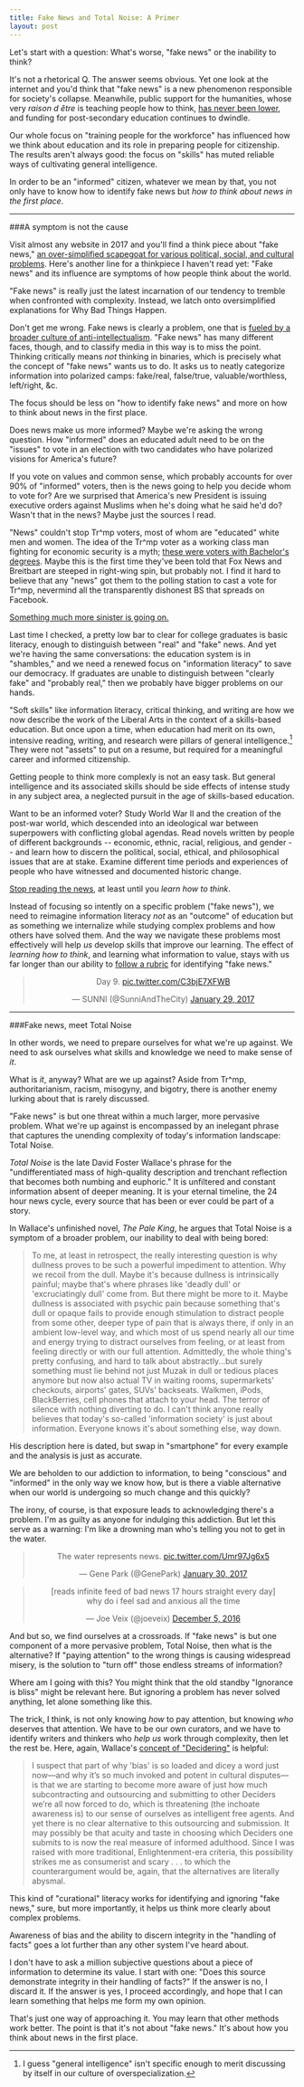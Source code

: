 ```yaml
---
title: Fake News and Total Noise: A Primer
layout: post
---
```


Let's start with a question: What's worse, "fake news" or the inability to think?

It's not a rhetorical Q. The answer seems obvious. Yet one look at the internet and you'd think that "fake news" is a new phenomenon responsible for society's collapse. Meanwhile, public support for the humanities, whose very *raison d être* is teaching people how to think, [has never been lower](http://dailytimes.com.pk/infotainment/29-Jan-17/a-third-of-parents-say-their-kids-are-better-off-learning-how-to-use-computers-than-reading?utm_content=bufferc84f0&utm_medium=social&utm_source=twitter.com&utm_campaign=buffer), and funding for post-secondary education continues to dwindle.

Our whole focus on "training people for the workforce" has influenced how we think about education and its role in preparing people for citizenship. The results aren't always good:  the focus on "skills" has muted reliable ways of cultivating general intelligence.

In order to be an "informed" citizen, whatever we mean by that, you not only have to know how to identify fake news but *how to think about news in the first place*.

<hr>  

###A symptom is not the cause

Visit almost any website in 2017 and you'll find a think piece about "fake news," [an over-simplified scapegoat for various political, social, and cultural problems](http://reallifemag.com/all-i-know-is-whats-on-the-internet/). Here's another line for a thinkpiece I haven't read yet: "Fake news" and its influence are symptoms of how people think about the world.

"Fake news" is really just the latest incarnation of our tendency to tremble when confronted with complexity. Instead, we latch onto oversimplified explanations for Why Bad Things Happen.

Don't get me wrong. Fake news is clearly a problem, one that is [fueled by a broader culture of anti-intellectualism](http://nymag.com/daily/intelligencer/2016/10/the-oddly-snobbish-anti-intellectualism-of-donald-trump.html). "Fake news" has many different faces, though, and to classify media in this way is to miss the point. Thinking critically means *not* thinking in binaries, which is precisely what the concept of "fake news" wants us to do. It asks us to neatly categorize information into polarized camps: fake/real, false/true, valuable/worthless, left/right, &c.

The focus should be less on "how to identify fake news" and more on how to think about news in the first place.

Does news make us more informed? Maybe we're asking the wrong question. How "informed" does an educated adult need to be on the "issues" to vote in an election with two candidates who have polarized visions for America's future?

If you vote on values and common sense, which probably accounts for over 90% of "informed" voters, then is the news going to help you decide whom to vote for? Are we surprised that America's new President is issuing executive orders against Muslims when he's doing what he said he'd do? Wasn't that in the news? Maybe just the sources I read.

"News" couldn't stop Tr^mp voters, most of whom are "educated" white men and women. The idea of the Tr^mp voter as a working class man fighting for economic security is a myth; [these were voters with Bachelor's degrees](https://newrepublic.com/article/138754/blame-trumps-victory-college-educated-whites-not-working-class). Maybe this is the first time they've been told that Fox News and Breitbart are steeped in right-wing spin, but probably not. I find it hard to believe that any "news" got them to the polling station to cast a vote for Tr^mp, nevermind all the transparently dishonest BS that spreads on Facebook.

[Something much more sinister is going on.](http://www.newyorker.com/magazine/2016/11/21/aftermath-sixteen-writers-on-trumps-america#morrison)

Last time I checked, a pretty low bar to clear for college graduates is basic literacy, enough to distinguish between "real" and "fake" news. And yet we're having the same conversations: the education system is in "shambles," and we need a renewed focus on "information literacy" to save our democracy. If graduates are unable to distinguish between "clearly fake" and "probably real," then we probably have bigger problems on our hands.

"Soft skills" like information literacy, critical thinking, and writing are how we now describe the work of the Liberal Arts in the context of a skills-based education. But once upon a time, when education had merit on its own, intensive reading, writing, and research were pillars of general intelligence.[^1] They were not "assets" to put on a resume, but required for a meaningful career and informed citizenship.

Getting people to think more complexly is not an easy task. But general intelligence and its associated skills should be side effects of intense study in any subject area, a neglected pursuit in the age of skills-based education.

Want to be an informed voter? Study World War II and the creation of the post-war world, which descended into an ideological war between superpowers with conflicting global agendas. Read novels written by people of different backgrounds -- economic, ethnic, racial, religious, and gender -- and learn how to discern the political, social, ethical, and philosophical issues that are at stake. Examine different time periods and experiences of people who have witnessed and documented historic change.

[Stop reading the news](http://observer.com/2016/11/want-to-really-make-america-great-again-stop-reading-the-news/), at least until you *learn how to think*.

Instead of focusing so intently on a specific problem ("fake news"), we need to reimagine information literacy *not* as an "outcome" of education but as something we internalize while studying complex problems and how others have solved them. And the way we navigate these problems most effectively will help *us* develop skills that improve our learning. The effect of *learning how to think*, and learning what information to value, stays with us far longer than our ability to [follow a rubric](https://docs.google.com/document/d/1p3QuWSjTrjmsCnH0g6MMGVxSwPRlmhIYFvUB5KXDfTU/edit) for identifying "fake news."

<blockquote class="twitter-tweet" data-partner="tweetdeck" align="center"><p lang="und" dir="ltr">Day 9. <a href="https://t.co/C3bjE7XFWB">pic.twitter.com/C3bjE7XFWB</a></p>&mdash; SUNNI (@SunniAndTheCity) <a href="https://twitter.com/SunniAndTheCity/status/825700367409233926">January 29, 2017</a></blockquote>
<script async src="//platform.twitter.com/widgets.js" charset="utf-8"></script>

<hr>

###Fake news, meet Total Noise

In other words, we need to prepare ourselves for what we're up against. We need to ask ourselves what skills and knowledge we need to make sense of *it*.

What is *it*, anyway? What are we up against? Aside from Tr^mp, authoritarianism, racism, misogyny, and bigotry, there is another enemy lurking about that is rarely discussed.

"Fake news" is but one threat within a much larger, more pervasive problem. What we're up against is encompassed by an inelegant phrase that captures the unending complexity of today's information landscape: Total Noise.

*Total Noise* is the late David Foster Wallace's phrase for the "undifferentiated mass of high-quality description and trenchant reflection that becomes both numbing and euphoric." It is unfiltered and constant information absent of deeper meaning. It is your eternal timeline, the 24 hour news cycle, every source that has been or ever could be part of a story.

In Wallace's unfinished novel, *The Pale King*, he argues that Total Noise is a symptom of a broader problem, our inability to deal with being bored:

> To me, at least in retrospect, the really interesting question is why dullness proves to be such a powerful impediment to attention. Why we recoil from the dull. Maybe it's because dullness is intrinsically painful; maybe that's where phrases like 'deadly dull' or 'excruciatingly dull' come from. But there might be more to it. Maybe dullness is associated with psychic pain because something that's dull or opaque fails to provide enough stimulation to distract people from some other, deeper type of pain that is always there, if only in an ambient low-level way, and which most of us spend nearly all our time and energy trying to distract ourselves from feeling, or at least from feeling directly or with our full attention. Admittedly, the whole thing's pretty confusing, and hard to talk about abstractly...but surely something must lie behind not just Muzak in dull or tedious places anymore but now also actual TV in waiting rooms, supermarkets' checkouts, airports' gates, SUVs' backseats. Walkmen, iPods, BlackBerries, cell phones that attach to your head. The terror of silence with nothing diverting to do. I can't think anyone really believes that today's so-called 'information society' is just about information. Everyone knows it's about something else, way down.

His description here is dated, but swap in "smartphone" for every example and the analysis is just as accurate.

We are beholden to our addiction to information, to being "conscious" and "informed" in the only way we know how, but is there a viable alternative when our world is undergoing so much change and this quickly?

The irony, of course, is that exposure leads to acknowledging there's a problem. I'm as guilty as anyone for indulging this addiction. But let this serve as a warning: I'm like a drowning man who's telling you not to get in the water.

<blockquote class="twitter-tweet" data-partner="tweetdeck" align="center"><p lang="en" dir="ltr">The water represents news. <a href="https://t.co/Umr97Jg6x5">pic.twitter.com/Umr97Jg6x5</a></p>&mdash; Gene Park (@GenePark) <a href="https://twitter.com/GenePark/status/826185885439758336">January 30, 2017</a></blockquote>
<script async src="//platform.twitter.com/widgets.js" charset="utf-8"></script>

<blockquote class="twitter-tweet" data-lang="en" align="center"><p lang="en" dir="ltr">[reads infinite feed of bad news 17 hours straight every day]<br>why do i feel sad and anxious all the time</p>&mdash; Joe Veix (@joeveix) <a href="https://twitter.com/joeveix/status/805856755074748416">December 5, 2016</a></blockquote>
<script async src="//platform.twitter.com/widgets.js" charset="utf-8"></script>

And but so, we find ourselves at a crossroads. If "fake news" is but one component of a more pervasive problem, Total Noise, then what is the alternative? If "paying attention" to the wrong things is causing widespread misery, is the solution to "turn off" those endless streams of information?

Where am I going with this? You might think that the old standby "Ignorance is bliss" might be relevant here. But ignoring a problem has never solved anything, let alone something like this.

The trick, I think, is not only knowing *how* to pay attention, but knowing *who* deserves that attention. We have to be our own curators, and we have to identify writers and thinkers who *help us* work through complexity, then let the rest be. Here, again, Wallace's [concept of "Decidering"](http://neugierig.org/content/dfw/bestamerican.pdf) is helpful:

> I suspect that part of why 'bias' is so loaded and dicey a word just now—and why it’s so much invoked and potent in cultural disputes—is that we are starting to become more aware of just how much subcontracting and outsourcing and submitting to other Deciders we’re all now forced to do, which is threatening (the inchoate awareness is) to our sense of ourselves as intelligent free agents. And yet there is no clear alternative to this outsourcing and submission. It may possibly be that acuity and taste in choosing which Deciders one submits to is now the real measure of informed adulthood. Since I was raised with more traditional, Enlightenment-era criteria, this possibility strikes me as consumerist and scary . . . to which the counterargument would be, again, that the alternatives are literally abysmal.

This kind of "curational" literacy works for identifying and ignoring "fake news," sure, but more importantly, it helps us think more clearly about complex problems.

Awareness of bias and the ability to discern integrity in the "handling of facts" goes a lot further than any other system I've heard about.

I don't have to ask a million subjective questions about a piece of information to determine its value. I start with one: "Does this source demonstrate integrity in their handling of facts?" If the answer is no, I discard it. If the answer is yes, I proceed accordingly, and hope that I can learn something that helps me form my own opinion.

That's just one way of approaching it. You may learn that other methods work better. The point is that it's not about "fake news." It's about how you think about news in the first place.

[^1]: I guess "general intelligence" isn't specific enough to merit discussing by itself in our culture of overspecialization.
